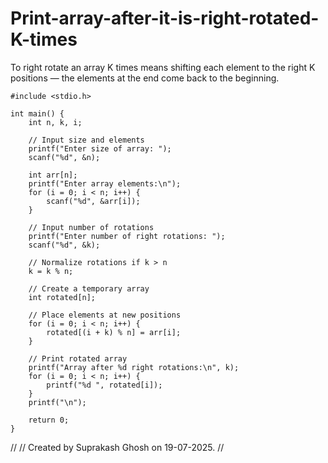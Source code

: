 # Print-array-after-it-is-right-rotated-K-times
To right rotate an array K times means shifting each element to the right K positions — the elements at the end come back to the beginning. 
```
#include <stdio.h>

int main() {
    int n, k, i;

    // Input size and elements
    printf("Enter size of array: ");
    scanf("%d", &n);

    int arr[n];
    printf("Enter array elements:\n");
    for (i = 0; i < n; i++) {
        scanf("%d", &arr[i]);
    }

    // Input number of rotations
    printf("Enter number of right rotations: ");
    scanf("%d", &k);

    // Normalize rotations if k > n
    k = k % n;

    // Create a temporary array
    int rotated[n];

    // Place elements at new positions
    for (i = 0; i < n; i++) {
        rotated[(i + k) % n] = arr[i];
    }

    // Print rotated array
    printf("Array after %d right rotations:\n", k);
    for (i = 0; i < n; i++) {
        printf("%d ", rotated[i]);
    }
    printf("\n");

    return 0;
}
```

//
// Created by Suprakash Ghosh on 19-07-2025.
//

